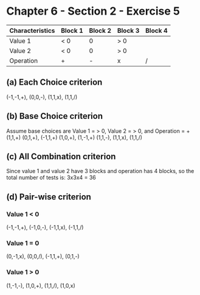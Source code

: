 # Chapter 6 - Section 2 - Exercise 5

| Characteristics | Block 1 | Block 2 | Block 3 | Block 4 |
|-----------------|---------|---------|---------|---------|
| Value 1         | < 0     | 0       | > 0     |         |
| Value 2         | < 0     | 0       | > 0     |         |
| Operation       | +       | -       | x       | /       |

## (a) Each Choice criterion 
(-1,-1,+), (0,0,-), (1,1,x), (1,1,/)

## (b) Base Choice criterion
Assume base choices are Value 1 = > 0, Value 2 = > 0, and Operation = +
(1,1,+)
(0,1,+), (-1,1,+)
(1,0,+), (1,-1,+)
(1,1,-), (1,1,x), (1,1,/)

## (c) All Combination criterion
Since value 1 and value 2 have 3 blocks and operation has 4 blocks, so the total number of tests is:
3x3x4 = 36

## (d) Pair-wise criterion
### Value 1 < 0
(-1,-1,+), (-1,0,-), (-1,1,x), (-1,1,/)

### Value 1 = 0
(0,-1,x), (0,0,/), (-1,1,+), (0,1,-)

### Value 1 > 0
(1,-1,-), (1,0,+), (1,1,/), (1,0,x) 